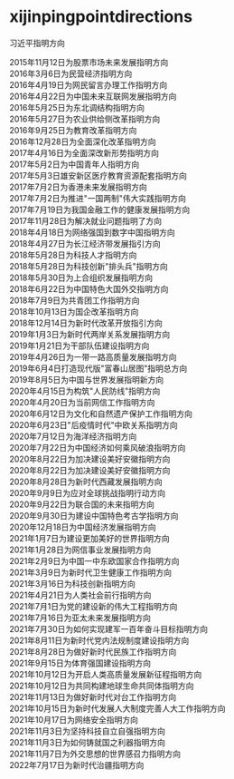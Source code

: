 # xijinpingpointdirections
习近平指明方向

2015年11月12日为股票市场未来发展指明方向<br>
2016年3月6日为民营经济指明方向<br>
2016年4月19日为网民留言办理工作指明方向<br>
2016年4月22日为中国未来互联网发展指明方向<br>
2016年5月25日为东北调结构指明方向<br>
2016年5月27日为农业供给侧改革指明方向<br>
2016年9月25日为教育改革指明方向<br>
2016年12月28日为全面深化改革指明方向<br>
2017年4月16日为全面深改新形势指明方向<br>
2017年5月2日为中国青年人指明方向<br>
2017年5月3日雄安新区医疗教育资源配套指明方向<br>
2017年7月2日为香港未来发展指明方向<br>
2017年7月2日为推进"一国两制"伟大实践指明方向<br>
2017年7月19日为我国金融工作的健康发展指明方向<br>
2017年11月28日为解决就业问题指明了方向<br>
2018年4月18日为网络强国到数字中国指明方向<br>
2018年4月27日为长江经济带发展指引方向<br>
2018年5月28日为科技人才指明方向<br>
2018年5月28日为科技创新"排头兵"指明方向<br>
2018年5月30日为上合组织发展指明方向<br>
2018年6月22日为中国特色大国外交指明方向<br>
2018年7月9日为共青团工作指明方向<br>
2018年10月13日为国企改革指明方向<br>
2018年12月14日为新时代改革开放指引方向<br>
2019年1月3日为新时代两岸关系发展指明方向<br>
2019年1月21日为干部队伍建设指明方向<br>
2019年4月26日为一带一路高质量发展指明方向<br>
2019年6月4日打造现代版"富春山居图"指明总方向<br>
2019年8月5日为中国与世界发展指明新方向<br>
2020年4月15日为构筑"人民防线"指明方向<br>
2020年4月20日为当前网信工作指明方向<br>
2020年6月12日为文化和自然遗产保护工作指明方向<br>
2020年6月23日"后疫情时代"中欧关系指明方向<br>
2020年7月12日为海洋经济指明方向<br>
2020年7月22日为中国经济如何乘风破浪指明方向<br>
2020年8月22日为加决建设美好安徽指明方向<br>
2020年8月22日为加决建设美好安徽指明方向<br>
2020年8月28日为新时代西藏发展指明方向<br>
2020年9月9日为应对全球挑战指明行动方向<br>
2020年9月22日为联合国的未来指明方向<br>
2020年9月30日为建设中国特色考古学指明方向<br>
2020年12月18日为中国经济发展指明方向<br>
2021年1月7日为建设更加美好的世界指明方向<br>
2021年1月28日为网信事业发展指明方向<br>
2021年2月9日为中国一中东欧国家合作指明方向<br>
2021年3月9日为新时代卫生健康工作指明方向<br>
2021年3月16日为科技创新指明方向<br>
2021年4月21日为人类社会前行指明方向<br>
2021年7月1日为党的建设新的伟大工程指明方向<br>
2021年7月16日为亚太未来发展指明方向<br>
2021年7月30日为如何实现建军一百年奋斗目标指明方向<br>
2021年8月11日为新时代党内法规制度建设指明方向<br>
2021年8月28日为做好新时代民族工作指明方向<br>
2021年9月15日为体育强国建设指明方向<br>
2021年10月12日为开启人类高质量发展新征程指明方向<br>
2021年10月12日为共同构建地球生命共同体指明方向<br>
2021年11月13日为做好新时代对台工作指明方向<br>
2021年10月15日为新时代发展人大制度完善人大工作指明方向<br>
2021年10月17日为网络安全指明方向<br>
2021年11月3日为坚持科技自立自强指明方向<br>
2021年11月3日为如何铸就国之利器指明方向<br>
2021年11月7日为外交思想的世界感召力指明方向<br>
2022年7月17日为新时代治疆指明方向<br>
